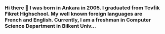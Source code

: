### Hi there 👋 I was born in Ankara in 2005. I graduated from Tevfik Fikret Highschool. My well known foreign languages are French and English. Currently, I am a freshman in Computer Science Department in Bilkent Univ…

<!--
**canyildirimcs/canyildirimcs** is a ✨ _special_ ✨ repository because its `README.md` (this file) appears on your GitHub profile.

Here are some ideas to get you started:

- 🔭 I’m currently working on ...
- 🌱 I’m currently learning ...
- 👯 I’m looking to collaborate on ...
- 🤔 I’m looking for help with ...
- 💬 Ask me about ...
- 📫 How to reach me: ...
- 😄 Pronouns: ...
- ⚡ Fun fact: ...
-->
